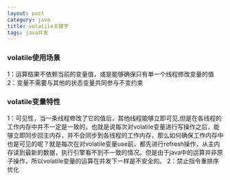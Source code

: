```yaml
---
layout: post
category: java	
title: volatile关键字
tags: java并发
---
```


### volatile使用场景
  1：运算结果不依赖当前的变量值，或是能够确保只有单一个线程修改变量的值
  2：变量不需要与其他的状态变量共同参与不变约束

### volatile变量特性
  1：可见性，当一条线程修改了它的值后，其他线程能够立即可见,但是在各线程的工作内存中并不一定是一致的，也就是说每次对volatile变量进行写操作之后，能够立即同步回主内存，并不会同步到各线程的工作内存，那么如何确保工作内存中也是可见的呢？就是每次在对volatile变量use前，都先进行refresh操作，从主内存读到最新的数据，执行引擎看不到不一致的情况。但是由于java中的运算并非原子操作，所以volatile变量的运算在并发下一样是不安全的。 
  2：禁止指令重排序优化
    

    
